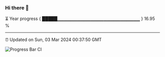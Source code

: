 ### Hi there 👋

⏳ Year progress { █████▁▁▁▁▁▁▁▁▁▁▁▁▁▁▁▁▁▁▁▁▁▁▁▁▁ } 16.95 %

---

⏰ Updated on Sun, 03 Mar 2024 00:37:50 GMT

![Progress Bar CI](https://github.com/Shyam-Makwana/GitHub-Actions-Demo/workflows/Progress%20Bar%20CI/badge.svg)
